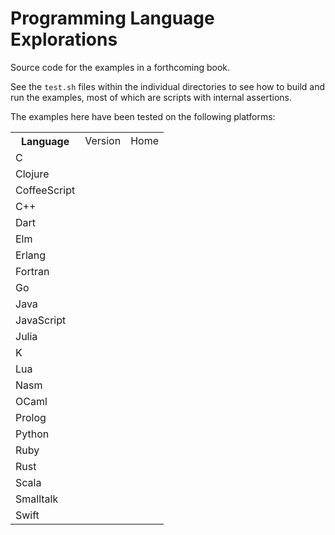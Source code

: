 # Programming Language Explorations

Source code for the examples in a forthcoming book.

See the `test.sh` files within the individual directories to see how to build and run the examples, most of which are scripts with internal assertions.

The examples here have been tested on the following platforms:

<table>
<tr><th>Language<td>Version<td>Home
<tr><td>C<td><td>
<tr><td>Clojure<td><td>
<tr><td>CoffeeScript<td><td>
<tr><td>C++<td><td>
<tr><td>Dart<td><td>
<tr><td>Elm<td><td>
<tr><td>Erlang<td><td>
<tr><td>Fortran<td><td>
<tr><td>Go<td><td>
<tr><td>Java<td><td>
<tr><td>JavaScript<td><td>
<tr><td>Julia<td><td>
<tr><td>K<td><td>
<tr><td>Lua<td><td>
<tr><td>Nasm<td><td>
<tr><td>OCaml<td><td>
<tr><td>Prolog<td><td>
<tr><td>Python<td><td>
<tr><td>Ruby<td><td>
<tr><td>Rust<td><td>
<tr><td>Scala<td><td>
<tr><td>Smalltalk<td><td>
<tr><td>Swift<td><td>
</table>

